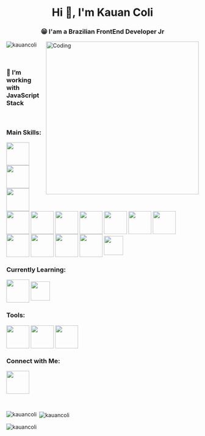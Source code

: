 <h1 align="center">Hi 👋, I'm Kauan Coli</h1>
<h3 align="center">😁 I'am a Brazilian FrontEnd Developer Jr</h3>
<img align="right" alt="Coding" width="400" src="https://media0.giphy.com/media/v1.Y2lkPTc5MGI3NjExOTAyZTg4YzQ1ZmZhMTEzMGMyN2NiNTBlYzQ0MTk3YWUzYTFhZmE3NiZjdD1n/qgQUggAC3Pfv687qPC/giphy.gif">

<p align="left"> <img src="https://komarev.com/ghpvc/?username=kauancoli&label=Profile%20views&color=0e75b6&style=flat" alt="kauancoli" /> </p>

<br>

### 🔭 I’m working with **JavaScript Stack**

<div style="display: inline_block"><br>  
  
  ### Main Skills:
  <img align="center" height="60" width="60" src="https://cdn.jsdelivr.net/gh/devicons/devicon/icons/tailwindcss/tailwindcss-plain.svg"/>
  <img align="center" height="60" width="60" src="https://cdn.jsdelivr.net/gh/devicons/devicon/icons/sass/sass-original.svg"/>
  <img align="center" height="60" width="60" src="https://cdn.jsdelivr.net/gh/devicons/devicon/icons/javascript/javascript-original.svg"/>
  <img align="center" height="60" width="60" src="https://cdn.jsdelivr.net/gh/devicons/devicon/icons/react/react-original.svg"/>
  <img align="center" height="60" width="60" src="https://cdn.jsdelivr.net/gh/devicons/devicon/icons/typescript/typescript-original.svg"/>
  <img align="center" height="60" width="60" src="https://cdn.jsdelivr.net/gh/devicons/devicon/icons/threejs/threejs-original.svg"/>
  <img align="center" height="60" width="60" src="https://cdn.jsdelivr.net/gh/devicons/devicon/icons/vuejs/vuejs-original.svg"/>
  <img align="center" height="60" width="60" src="https://cdn.jsdelivr.net/gh/devicons/devicon/icons/nextjs/nextjs-line.svg"/>
  <img align="center" height="60" width="60" src="https://cdn.jsdelivr.net/gh/devicons/devicon/icons/git/git-original.svg"/>  
  <img align="center" height="60" width="60" src="https://cdn.jsdelivr.net/gh/devicons/devicon/icons/php/php-original.svg"/>
  <img align="center" height="60" width="60" src="https://cdn.jsdelivr.net/gh/devicons/devicon/icons/wordpress/wordpress-plain.svg"/>
  <img align="center" height="60" width="60" src="https://cdn.jsdelivr.net/gh/devicons/devicon/icons/mysql/mysql-plain-wordmark.svg"/>  
  <img align="center" height="60" width="60" src="https://cdn.jsdelivr.net/gh/devicons/devicon/icons/python/python-original.svg"/>
  <img align="center" height="60" width="60" src="https://cdn.jsdelivr.net/gh/devicons/devicon/icons/cplusplus/cplusplus-original.svg"/>
  <img align="center" height="50" width="50" src="https://cdn.jsdelivr.net/gh/devicons/devicon/icons/csharp/csharp-original.svg"/>

  ### Currently Learning:
  <img align="center" height="60" width="60" src="https://cdn.jsdelivr.net/gh/devicons/devicon/icons/nodejs/nodejs-original.svg"/>
  <img align="center" height="50" width="50" src="https://cdn.jsdelivr.net/gh/devicons/devicon/icons/java/java-original.svg"/>

  ### Tools:
  <img align="center" height="60" width="60" src="https://cdn.jsdelivr.net/gh/devicons/devicon/icons/vscode/vscode-original.svg"/>
  <img align="center" height="60" width="60" src="https://cdn.jsdelivr.net/gh/devicons/devicon/icons/visualstudio/visualstudio-plain.svg"/>
  <img align="center" height="60" width="60" src="https://cdn.jsdelivr.net/gh/devicons/devicon/icons/github/github-original.svg" />

  ### Connect with Me:
  <a href="https://linkedin.com/in/kauan-coli" target="blank">  <img align="center" height="60" width="60" src="https://cdn.jsdelivr.net/gh/devicons/devicon/icons/linkedin/linkedin-original.svg"/></a>
</div>

<br>

<div>
  <p><img align="left" src="https://github-readme-stats.vercel.app/api/top-langs?username=kauancoli&show_icons=true&locale=en&layout=compact" alt="kauancoli" /></p>

  <p>&nbsp;<img align="center" src="https://github-readme-stats.vercel.app/api?username=kauancoli&show_icons=true&locale=en" alt="kauancoli" /></p>

  <p><img align="center" src="https://github-readme-streak-stats.herokuapp.com/?user=kauancoli&" alt="kauancoli" /></p>
</div>
